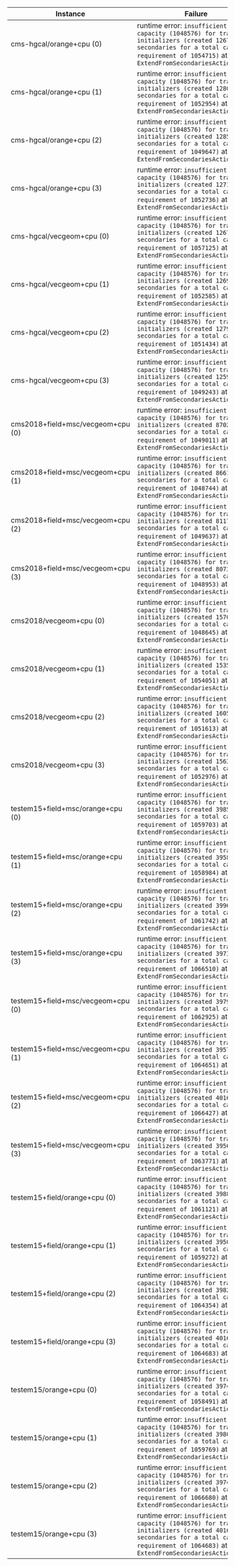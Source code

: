 | Instance                           | Failure                                                                                                                                                                                    |
| ---------------------------------- | ------------------------------------------------------------------------------------------------------------------------------------------------------------------------------------------ |
| cms-hgcal/orange+cpu (0)           | runtime error: `insufficient capacity (1048576) for track initializers (created 12670 new secondaries for a total capacity requirement of 1054715)` at `ExtendFromSecondariesAction.cc:83` |
| cms-hgcal/orange+cpu (1)           | runtime error: `insufficient capacity (1048576) for track initializers (created 12809 new secondaries for a total capacity requirement of 1052954)` at `ExtendFromSecondariesAction.cc:83` |
| cms-hgcal/orange+cpu (2)           | runtime error: `insufficient capacity (1048576) for track initializers (created 12855 new secondaries for a total capacity requirement of 1049647)` at `ExtendFromSecondariesAction.cc:83` |
| cms-hgcal/orange+cpu (3)           | runtime error: `insufficient capacity (1048576) for track initializers (created 12712 new secondaries for a total capacity requirement of 1052736)` at `ExtendFromSecondariesAction.cc:83` |
| cms-hgcal/vecgeom+cpu (0)          | runtime error: `insufficient capacity (1048576) for track initializers (created 12672 new secondaries for a total capacity requirement of 1057125)` at `ExtendFromSecondariesAction.cc:83` |
| cms-hgcal/vecgeom+cpu (1)          | runtime error: `insufficient capacity (1048576) for track initializers (created 12694 new secondaries for a total capacity requirement of 1052585)` at `ExtendFromSecondariesAction.cc:83` |
| cms-hgcal/vecgeom+cpu (2)          | runtime error: `insufficient capacity (1048576) for track initializers (created 12796 new secondaries for a total capacity requirement of 1051434)` at `ExtendFromSecondariesAction.cc:83` |
| cms-hgcal/vecgeom+cpu (3)          | runtime error: `insufficient capacity (1048576) for track initializers (created 12599 new secondaries for a total capacity requirement of 1049243)` at `ExtendFromSecondariesAction.cc:83` |
| cms2018+field+msc/vecgeom+cpu (0)  | runtime error: `insufficient capacity (1048576) for track initializers (created 8702 new secondaries for a total capacity requirement of 1049011)` at `ExtendFromSecondariesAction.cc:83`  |
| cms2018+field+msc/vecgeom+cpu (1)  | runtime error: `insufficient capacity (1048576) for track initializers (created 8661 new secondaries for a total capacity requirement of 1048744)` at `ExtendFromSecondariesAction.cc:83`  |
| cms2018+field+msc/vecgeom+cpu (2)  | runtime error: `insufficient capacity (1048576) for track initializers (created 8117 new secondaries for a total capacity requirement of 1049637)` at `ExtendFromSecondariesAction.cc:83`  |
| cms2018+field+msc/vecgeom+cpu (3)  | runtime error: `insufficient capacity (1048576) for track initializers (created 8073 new secondaries for a total capacity requirement of 1048953)` at `ExtendFromSecondariesAction.cc:83`  |
| cms2018/vecgeom+cpu (0)            | runtime error: `insufficient capacity (1048576) for track initializers (created 15701 new secondaries for a total capacity requirement of 1048645)` at `ExtendFromSecondariesAction.cc:83` |
| cms2018/vecgeom+cpu (1)            | runtime error: `insufficient capacity (1048576) for track initializers (created 15356 new secondaries for a total capacity requirement of 1054051)` at `ExtendFromSecondariesAction.cc:83` |
| cms2018/vecgeom+cpu (2)            | runtime error: `insufficient capacity (1048576) for track initializers (created 16056 new secondaries for a total capacity requirement of 1051613)` at `ExtendFromSecondariesAction.cc:83` |
| cms2018/vecgeom+cpu (3)            | runtime error: `insufficient capacity (1048576) for track initializers (created 15633 new secondaries for a total capacity requirement of 1052976)` at `ExtendFromSecondariesAction.cc:83` |
| testem15+field+msc/orange+cpu (0)  | runtime error: `insufficient capacity (1048576) for track initializers (created 39856 new secondaries for a total capacity requirement of 1059703)` at `ExtendFromSecondariesAction.cc:83` |
| testem15+field+msc/orange+cpu (1)  | runtime error: `insufficient capacity (1048576) for track initializers (created 39585 new secondaries for a total capacity requirement of 1058984)` at `ExtendFromSecondariesAction.cc:83` |
| testem15+field+msc/orange+cpu (2)  | runtime error: `insufficient capacity (1048576) for track initializers (created 39968 new secondaries for a total capacity requirement of 1061742)` at `ExtendFromSecondariesAction.cc:83` |
| testem15+field+msc/orange+cpu (3)  | runtime error: `insufficient capacity (1048576) for track initializers (created 39736 new secondaries for a total capacity requirement of 1066510)` at `ExtendFromSecondariesAction.cc:83` |
| testem15+field+msc/vecgeom+cpu (0) | runtime error: `insufficient capacity (1048576) for track initializers (created 39799 new secondaries for a total capacity requirement of 1062925)` at `ExtendFromSecondariesAction.cc:83` |
| testem15+field+msc/vecgeom+cpu (1) | runtime error: `insufficient capacity (1048576) for track initializers (created 39578 new secondaries for a total capacity requirement of 1064651)` at `ExtendFromSecondariesAction.cc:83` |
| testem15+field+msc/vecgeom+cpu (2) | runtime error: `insufficient capacity (1048576) for track initializers (created 40164 new secondaries for a total capacity requirement of 1066427)` at `ExtendFromSecondariesAction.cc:83` |
| testem15+field+msc/vecgeom+cpu (3) | runtime error: `insufficient capacity (1048576) for track initializers (created 39564 new secondaries for a total capacity requirement of 1063771)` at `ExtendFromSecondariesAction.cc:83` |
| testem15+field/orange+cpu (0)      | runtime error: `insufficient capacity (1048576) for track initializers (created 39881 new secondaries for a total capacity requirement of 1061121)` at `ExtendFromSecondariesAction.cc:83` |
| testem15+field/orange+cpu (1)      | runtime error: `insufficient capacity (1048576) for track initializers (created 39503 new secondaries for a total capacity requirement of 1059272)` at `ExtendFromSecondariesAction.cc:83` |
| testem15+field/orange+cpu (2)      | runtime error: `insufficient capacity (1048576) for track initializers (created 39828 new secondaries for a total capacity requirement of 1064354)` at `ExtendFromSecondariesAction.cc:83` |
| testem15+field/orange+cpu (3)      | runtime error: `insufficient capacity (1048576) for track initializers (created 40162 new secondaries for a total capacity requirement of 1064683)` at `ExtendFromSecondariesAction.cc:83` |
| testem15/orange+cpu (0)            | runtime error: `insufficient capacity (1048576) for track initializers (created 39748 new secondaries for a total capacity requirement of 1058491)` at `ExtendFromSecondariesAction.cc:83` |
| testem15/orange+cpu (1)            | runtime error: `insufficient capacity (1048576) for track initializers (created 39802 new secondaries for a total capacity requirement of 1059769)` at `ExtendFromSecondariesAction.cc:83` |
| testem15/orange+cpu (2)            | runtime error: `insufficient capacity (1048576) for track initializers (created 39745 new secondaries for a total capacity requirement of 1066680)` at `ExtendFromSecondariesAction.cc:83` |
| testem15/orange+cpu (3)            | runtime error: `insufficient capacity (1048576) for track initializers (created 40162 new secondaries for a total capacity requirement of 1064683)` at `ExtendFromSecondariesAction.cc:83` |
